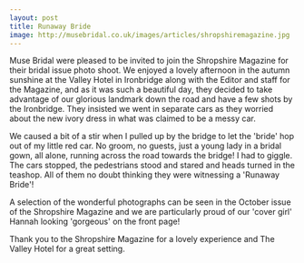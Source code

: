 ```yaml
---
layout: post
title: Runaway Bride
image: http://musebridal.co.uk/images/articles/shropshiremagazine.jpg
---
```


Muse Bridal were pleased to be invited to join the Shropshire Magazine for their bridal issue photo shoot.  We enjoyed a lovely afternoon in the autumn sunshine at the Valley Hotel in Ironbridge along with the Editor and staff for the Magazine, and as it was such a beautiful day, they decided to take advantage of our glorious landmark down the road and have a few shots by the Ironbridge. They insisted we went in separate cars as they worried about the new ivory dress in what was claimed to be a messy car.

We caused a bit of a stir when I pulled up by the bridge to let the 'bride' hop out of my little red car.  No groom, no guests, just a young lady in a bridal gown, all alone, running across the road towards the bridge!  I had to giggle.  The cars stopped, the pedestrians stood and stared and heads turned in the teashop.  All of them no doubt thinking they were witnessing a 'Runaway Bride'!

A selection of the wonderful photographs can be seen in the October issue of the Shropshire Magazine and we are particularly proud of our 'cover girl' Hannah looking 'gorgeous' on the front page!

Thank you to the Shropshire Magazine for a lovely experience and The Valley Hotel for a great setting.
